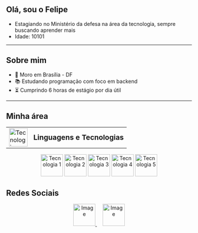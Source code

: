 ## Olá, sou o Felipe

- Estagiando no Ministério da defesa na área da tecnologia, sempre buscando aprender mais
- Idade: 10101

---

## Sobre mim

- 📍 Moro em Brasília - DF  
- 📚 Estudando programação com foco em backend  
- ⏳ Cumprindo 6 horas de estágio por dia útil  

---

## Minha área

<table>
  <tr>
    <td><img width="50" height="50" src="https://github.com/user-attachments/assets/3986416a-379e-4c85-81bb-febc37680760" alt="Tecnologias" /></td>
    <td><strong style="font-size: 1.2em;">Linguagens e Tecnologias</strong></td>
  </tr>
</table>

<p align="center">
  <img width="60" height="60" src="https://github.com/user-attachments/assets/3065fea5-e157-46cb-ab09-f497f0aa8aa8" alt="Tecnologia 1" />
  <img width="60" height="60" src="https://github.com/user-attachments/assets/e0371bf9-6b53-4553-bd34-3b8f88f422e0" alt="Tecnologia 2" />
  <img width="60" height="60" src="https://github.com/user-attachments/assets/d0ca6984-e382-4e80-ab0a-350d7aeea2b7" alt="Tecnologia 3" />
  <img width="60" height="60" src="https://github.com/user-attachments/assets/1e9593b6-734c-418d-af4b-d67c7d54a013" alt="Tecnologia 4" />
  <img width="60" height="60" src="https://github.com/user-attachments/assets/4fbe2c41-09e6-4143-ac4c-0d5b40d543d4" alt="Tecnologia 5" />
</p>

## Redes Sociais

<p align="center">
  <a href="https://www.instagram.com/seu_usuario_aqui" target="_blank">
   <img width="60" height="60" alt="Image" src="https://github.com/user-attachments/assets/25a5b5a7-1e78-4dac-883f-c1632a8c03ca" />
  </a>
  &nbsp;&nbsp;&nbsp;
  <a href="https://www.linkedin.com/in/felipe-campos-hip%C3%B3lito" target="_blank">
    <img width="60" height="60" alt="Image" src="https://github.com/user-attachments/assets/712bb661-81b3-406c-8916-0bcee671d297" />
  </a>
</p>
